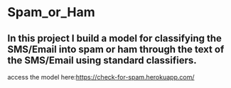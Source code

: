 # Spam_or_Ham
## In this project I build a model for classifying the SMS/Email into spam or ham through the text of the SMS/Email using standard classifiers.

 


access the model here:https://check-for-spam.herokuapp.com/
